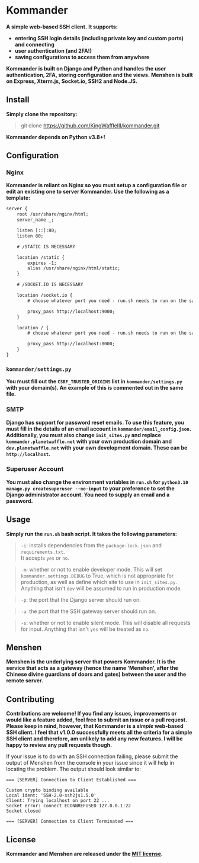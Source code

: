 # Kommander

**A simple web-based SSH client.**
**It supports:**

- **entering SSH login details (including private key and custom ports) and connecting**
- **user authentication (and 2FA!)**
- **saving configurations to access them from anywhere**

**Kommander is built on Django and Python and handles the user authentication, 2FA, storing configuration and the views.**
**Menshen is built on Express, Xterm.js, Socket.io, SSH2 and Node.JS.**

## Install

**Simply clone the repository:**

> git clone https://github.com/KingWaffleIII/kommander.git

**Kommander depends on Python v3.8+!**

## Configuration

### Nginx

**Kommander is reliant on Nginx so you must setup a configuration file or edit an existing one to server Kommander. Use the following as a template:**

```txt
server {
	root /usr/share/nginx/html;
    server_name _;

    listen [::]:80;
    listen 80;

    # /STATIC IS NECESSARY

	location /static {
		expires -1;
		alias /usr/share/nginx/html/static;
	}

    # /SOCKET.IO IS NECESSARY

	location /socket.io {
        # choose whatever port you need - run.sh needs to run on the same port

		proxy_pass http://localhost:9000;
	}

	location / {
        # choose whatever port you need - run.sh needs to run on the same port

		proxy_pass http://localhost:8000;
	}
}
```

### `kommander/settings.py`

**You must fill out the `CSRF_TRUSTED_ORIGINS` list in `kommander/settings.py` with your domain(s). An example of this is commented out in the same file.**

### SMTP

**Django has support for password reset emails. To use this feature, you must fill in the details of an email account in `kommander/email_config.json`.**
**Additionally, you must also change `init_sites.py` and replace `kommander.planetwaffle.net` with your own production domain and `dev.planetwaffle.net` with your own development domain. These can be `http://localhost`.**

### Superuser Account

**You must also change the environment variables in `run.sh` for `python3.10 manage.py createsuperuser --no-input` to your preference to set the Django administrator account. You need to supply an email and a password.**

## Usage

**Simply run the `run.sh` bash script. It takes the following parameters:**

> `-i`: installs dependencies from the `package-lock.json` and `requirements.txt`. <br>
> It accepts `yes` or `no`.

> `-m`: whether or not to enable developer mode. This will set `kommander.settings.DEBUG` to True, which is not appropriate for production, as well as define which site to use in `init_sites.py`.
> Anything that isn't `dev` will be assumed to run in production mode.

> `-p`: the port that the Django server should run on.

> `-a`: the port that the SSH gateway server should run on.

> `-s`: whether or not to enable silent mode. This will disable all requests for input.
> Anything that isn't `yes` will be treated as `no`.

## Menshen

**Menshen is the underlying server that powers Kommander. It is the service that acts as a gateway (hence the name 'Menshen', after the Chinese divine guardians of doors and gates) between the user and the remote server.**

## Contributing

**Contributions are welcome! If you find any issues, improvements or would like a feature added, feel free to submit an issue or a pull request.**
**Please keep in mind, however, that Kommander is a _simple_ web-based SSH client. I feel that v1.0.0 successfully meets all the criteria for a simple SSH client and therefore, am unlikely to add any new features. I will be happy to review any pull requests though.**

If your issue is to do with an SSH connection failing, please submit the output of Menshen from the console in your issue since it will help in locating the problem. The output should look similar to:

```
=== [SERVER] Connection to Client Established ===

Custom crypto binding available
Local ident: 'SSH-2.0-ssh2js1.5.0'
Client: Trying localhost on port 22 ...
Socket error: connect ECONNREFUSED 127.0.0.1:22
Socket closed

=== [SERVER] Connection to Client Terminated ===
```

## License

**Kommander and Menshen are released under the [MIT license](https://opensource.org/licenses/MIT).**

```

```

